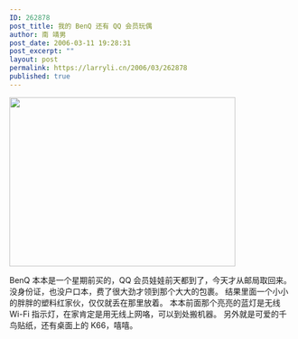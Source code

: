 ```yaml
---
ID: 262878
post_title: 我的 BenQ 还有 QQ 会员玩偶
author: 南 靖男
post_date: 2006-03-11 19:28:31
post_excerpt: ""
layout: post
permalink: https://larryli.cn/2006/03/262878
published: true
---
```

<a href="http://photoimg61.qq.com/cgi-bin/load_pic?verify=DuW5N84UNpSbhbkYTX9d6Q%3D%3D"><img src="http://photoimg61.qq.com/cgi-bin/load_pic?verify=DuW5N84UNpSbhbkYTX9d6Q%3D%3D" align="middle" height="300" width="400" /></a>
<!--more-->
BenQ 本本是一个星期前买的，QQ 会员娃娃前天都到了，今天才从邮局取回来。
没身份证，也没户口本，费了很大劲才领到那个大大的包裹。
结果里面一个小小的胖胖的塑料红家伙，仅仅就丢在那里放着。
本本前面那个亮亮的蓝灯是无线 Wi-Fi 指示灯，在家肯定是用无线上网咯，可以到处搬机器。
另外就是可爱的千鸟贴纸，还有桌面上的 K66，嘻嘻。